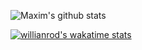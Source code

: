 ![Maxim's github stats](https://github-readme-stats.vercel.app/api?username=MaximKing1&count_private=true&show_icons=true&theme=vue-dark)

[![willianrod's wakatime stats](https://github-readme-stats.vercel.app/api/wakatime?username=MaximKing1)](https://github.com/anuraghazra/github-readme-stats)
